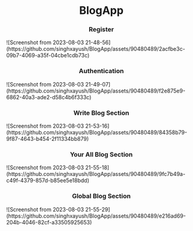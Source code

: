 <h1 align=center> BlogApp </h1>

<h3 align=center> Register </h3>
![Screenshot from 2023-08-03 21-48-56](https://github.com/singhxayush/BlogApp/assets/90480489/2acfbe3c-09b7-4069-a35f-04cbe1cdb73c)

<h3 align=center> Authentication </h3>
![Screenshot from 2023-08-03 21-49-07](https://github.com/singhxayush/BlogApp/assets/90480489/f2e875e9-6862-40a3-ade2-d58c4b6f333c)

<h3 align=center> Write Blog Section </h3>
![Screenshot from 2023-08-03 21-53-16](https://github.com/singhxayush/BlogApp/assets/90480489/84358b79-9f87-4643-b454-2f11334bb879)

<h3 align=center> Your All Blog Section </h3>
![Screenshot from 2023-08-03 21-55-18](https://github.com/singhxayush/BlogApp/assets/90480489/9fc7b49a-c49f-4379-857d-b85ee5e18bdd)

<h3 align=center> Global Blog Section </h3>
![Screenshot from 2023-08-03 21-55-29](https://github.com/singhxayush/BlogApp/assets/90480489/e216ad69-204b-4046-82cf-a33505925653)
